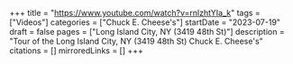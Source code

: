 +++
title = "https://www.youtube.com/watch?v=rnlzhtYIa_k"
tags = ["Videos"]
categories = ["Chuck E. Cheese's"]
startDate = "2023-07-19"
draft = false
pages = ["Long Island City, NY (3419 48th St)"]
description = "Tour of the Long Island City, NY (3419 48th St) Chuck E. Cheese's"
citations = []
mirroredLinks = []
+++
